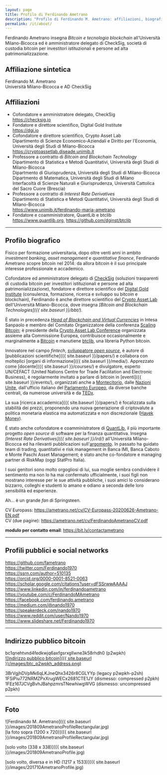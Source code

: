 ```yaml
---
layout: page
title: Profilo di Ferdinando Ametrano
description: "Profilo di Ferdinando M. Ametrano: affiliazioni, biografia, social networks, foto, indirizzo pubblico bitcoin"
permalink: /it/about/
---
```



Ferdinando Ametrano
insegna _Bitcoin e tecnologia blockchain_ all'Università Milano-Bicocca
ed è
amministratore delegato di CheckSig, società di custodia bitcoin
per investitori istituzionali e persone ad alta patrimonializzazione.

## Affiliazione sintetica

Ferdinando M. Ametrano  
Università Milano-Bicocca e AD CheckSig

## Affiliazioni

* Cofondatore e amministratore delegato, CheckSig  
  <https://checksig.io>
* Fondatore e direttore scientifico, Digital Gold Institute  
  <https://dgi.io>
* Cofondatore e direttore scientifico, Crypto Asset Lab  
  Dipartimento di Scienze Economico-Aziendali e Diritto per l'Economia, Università degli Studi di Milano-Bicocca  
  <https://cryptoassetlab.diseade.unimib.it>
* Professore a contratto di *Bitcoin and Blockchain Technology*  
  Dipartimento di Statistica e Metodi Quantitativi, Università degli Studi di Milano-Bicocca  
  Dipartmento di Giurisprudenza, Università degli Studi di Milano-Bicocca  
  Dipartmento di Matematica, Università degli Studi di Milano  
  Interfacoltà di Scienze Naturali e Giurisprudenza, Università Cattolica del Sacro Cuore (Brescia)  
* Professore a contratto di *Interest Rate Derivatives*  
  Dipartimento di Statistica e Metodi Quantitativi, Università degli Studi di Milano-Bicocca  
  <https://www.unimib.it/ferdinando-maria-ametrano>
* Fondatore e coamministratore, QuantLib e btclib  
  <https://www.quantlib.org>, <https://github.com/dginst/btclib>

---

## Profilo biografico

Fisico per formazione universitaria,
dopo oltre venti anni in ambito
_investment banking_, _asset management_ e _quantitative finance_,
Ferdinando Ametrano scopre bitcoin nel 2014:
da allora bitcoin è il suo principale interesse
professionale e accademico.

Cofondatore ed amministratore delegato di
[CheckSig](https://checksig.io)
(soluzioni trasparenti di custodia bitcoin
per investitori istituzionali e persone ad alta patrimonializzazione),
fondatore e direttore scientifico
del [Digital Gold Institute](https://dgi.io)
(consulenza, formazione, ricerca e sviluppo su bitcoin e blockchain),
Ferdinando è anche
direttore scientifico
del [Crypto Asset Lab](https://cryptoassetlab.diseade.unimib.it)
dell'Università Milano-Bicocca, dove insegna
*[Bitcoin and Blockchain Technologies]({{ site.baseurl }}/bbt/)*.

È stato in precedenza
*[Head of Blockchain and Virtual Currencies](https://www.finextra.com/videoarticle/1241/blockchain-needs-a-native-digital-asset)*
in Intesa Sanpaolo e
membro del Comitato Organizzatore della conferenza
[Scaling Bitcoin](https://scalingbitcoin.org/);
è presidente della
[Crypto Asset Lab Conference](https://cryptoassetlab.diseade.unimib.it/calconf/)
organizzata assieme alla Commissione Europea,
contribuisce occasionalmente e marginalmente a
[Bitcoin](https://github.com/pulls?q=author%3Afametrano+user%3Abitcoin-core+user%3Abitcoin)
e manutiene
[btclib](https://github.com/dginst/btclib), una libreria Python bitcoin.

Innovatore nel campo *fintech*,
[sviluppatore *open source*](https://github.com/fametrano),
è autore di [pubblicazioni scientifiche]({{ site.baseurl }}/papers/)
e collabora con molteplici [organi di informazione]({{ site.baseurl }}/media/).
Apprezzato come [docente]({{ site.baseurl }}/courses/) e divulgatore,
esperto UN/CEFACT (United Nations Centre for Trade Facilitation and Electronic Business),
è regolarmente invitato a parlare di bitcoin in
[eventi]({{ site.baseurl }}/events/), organizzati anche a
[Montecitorio](https://youtube.com/watch?v=vLM3FUuCFLY&list=PLrVvuryXHYTdKXzpIx7aYAzqAiRpaebWp&index=2),
dalle [Nazioni Unite](https://youtube.com/watch?v=VbwUwioZ9F0&t=330s&index=10&list=PLrVvuryXHYTezxoQBL7Lw3svQEVd2uTzZ),
dall'ufficio italiano del [Parlamento Europeo](https://www.youtube.com/watch?v=QLC_qGeZBR8),
da diverse banche centrali,
da numerose università e da [TEDx](https://www.youtube.com/watch?v=3XRF9erlMmU).

La sua [ricerca accademica]({{ site.baseurl }}/papers/) è focalizzata sulla stabilità dei prezzi,
proponendo una nuova generazione di criptovalute a politica monetaria
elastica ma automatizzata e non discrezionale ([Hayek Money](https://ssrn.com/abstract=2425270)).

È stato anche cofondatore e coamministratore di [QuantLib](https://www.quantlib.org),
il più importante progetto *open source* di software per la finanza quantitativa.
Insegna *[Interest Rate Derivatives]({{ site.baseurl }}/ird/)* all'Università Milano-Bicocca ed ha rilevanti
pubblicazioni sull'[argomento](https://ssrn.com/author=510135).
In passato ha guidato team di trading, quantitativi e risk management in
Banca IMI, Banca Caboto e Monte Paschi Asset Management;
è stato anche co-fondatore e managing partner di RiskMap (oggi StatPro Italia).

I suoi genitori sono molto orgogliosi di lui,
sua moglie sembra condividere il sentimento
ma non lo ha mai confermato ufficialmente,
i suoi figli non mostrano interesse per le sue attività pubbliche,
i suoi amici lo considerano bizzarro,
colleghi e studenti lo amano e odiano a seconda
delle loro sensibilità ed esperienze.

Ah... è un grande _fan_ di Springsteen.

CV Europass: <https://ametrano.net/cv/CV-Europass-20200626-Ametrano-EN.pdf>  
CV (due pagine): <https://ametrano.net/cv/FerdinandoAmetranoCV.pdf>

**modulo per contatto email**: <https://bit.ly/contactametrano>

---

## Profili pubblici e social networks

<https://github.com/fametrano>  
<https://twitter.com/Ferdinando1970>  
<https://ssrn.com/author=510135>  
<https://orcid.org/0000-0001-8521-0063>
<https://scholar.google.com/citations?user=dFSSrwwAAAAJ>
<https://www.linkedin.com/in/ferdinandoametrano>  
<https://youtube.com/c/FerdinandoMAmetrano>  
<https://facebook.com/ferdinando.ametrano>  
<https://medium.com/@nando1970>  
<https://speakerdeck.com/nando1970>  
<https://www.reddit.com/user/Nando1970>  
<https://www.slideshare.net/Ferdinando1970>  

---

## Indirizzo pubblico bitcoin

bc1qnehtvnd4fedkwjq6axfgsrxgllwne3k58rhdh0 (p2wpkh)  
[![Indirizzo pubblico bitcoin]({{ site.baseurl }}/images/btc_p2wpkh_address.png)](bitcoin:bc1qnehtvnd4fedkwjq6axfgsrxgllwne3k58rhdh0)

3BrVgjhDVpMk6qLKJneQhx3426r8CGLYYp (legacy p2wpkh-p2sh)  
1FSiPiu772NRMZPxXrugWECx2681CTE1JY (dismesso: compressed p2pkh)  
1FEz167JCVgBvhJBahpzmrsTNewhiwgWVG (dismesso: uncompressed p2pkh)

---

## Foto

![Ferdinando M. Ametrano]({{ site.baseurl }}/images/201809AmetranoProfileRectangular.jpg)  
[la foto sopra (1200 x 720)]({{ site.baseurl }}/images/201809AmetranoProfileRectangular.jpg)

[solo volto (338 x 338)]({{ site.baseurl }}/images/201809AmetranoProfile.jpg)

[solo volto, diversa e in HD (1217 x 1533)]({{ site.baseurl }}/images/201710AmetranoProfile.jpg)
